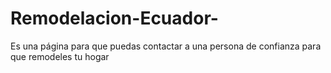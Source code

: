 # Remodelacion-Ecuador-
Es una página para que puedas contactar a una persona de confianza para que remodeles tu hogar
